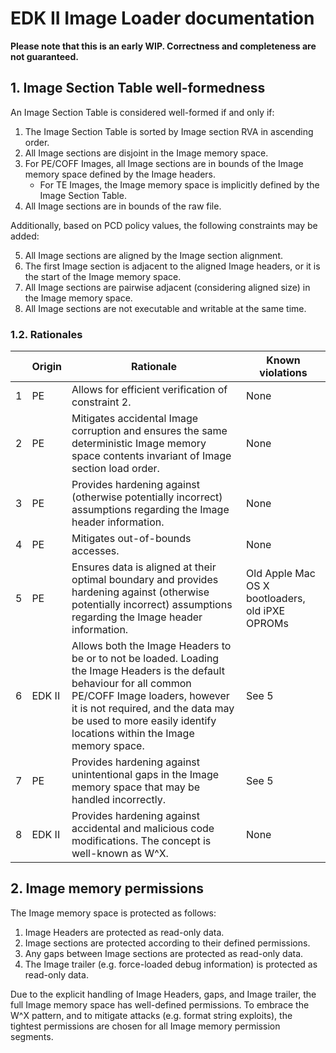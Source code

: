 # EDK II Image Loader documentation

**Please note that this is an early WIP. Correctness and completeness are not guaranteed.**

## 1. Image Section Table well-formedness
An Image Section Table is considered well-formed if and only if:
1. The Image Section Table is sorted by Image section RVA in ascending order.
2. All Image sections are disjoint in the Image memory space.
3. For PE/COFF Images, all Image sections are in bounds of the Image memory space defined by the Image headers.
   * For TE Images, the Image memory space is implicitly defined by the Image Section Table.
4. All Image sections are in bounds of the raw file.

Additionally, based on PCD policy values, the following constraints may be added:

5. All Image sections are aligned by the Image section alignment.
6. The first Image section is adjacent to the aligned Image headers, or it is the start of the Image memory space.
7. All Image sections are pairwise adjacent (considering aligned size) in the Image memory space.
8. All Image sections are not executable and writable at the same time.

### 1.2. Rationales

|| Origin | Rationale | Known violations |
|---|---|---|---|
|1 | PE | Allows for efficient verification of constraint 2. | None |
|2 | PE | Mitigates accidental Image corruption and ensures the same deterministic Image memory space contents invariant of Image section load order. | None |
|3 | PE | Provides hardening against (otherwise potentially incorrect) assumptions regarding the Image header information. | None |
|4 | PE | Mitigates out-of-bounds accesses. | None |
|5 | PE | Ensures data is aligned at their optimal boundary and provides hardening against (otherwise potentially incorrect) assumptions regarding the Image header information. | Old Apple Mac OS X bootloaders, old iPXE OPROMs |
|6 | EDK II | Allows both the Image Headers to be or to not be loaded. Loading the Image Headers is the default behaviour for all common PE/COFF Image loaders, however it is not required, and the data may be used to more easily identify locations within the Image memory space. | See 5 |
|7 | PE | Provides hardening against unintentional gaps in the Image memory space that may be handled incorrectly. | See 5 |
|8 | EDK II | Provides hardening against accidental and malicious code modifications. The concept is well-known as W^X. | None |

## 2. Image memory permissions
The Image memory space is protected as follows:
1. Image Headers are protected as read-only data.
2. Image sections are protected according to their defined permissions.
3. Any gaps between Image sections are protected as read-only data.
4. The Image trailer (e.g. force-loaded debug information) is protected as read-only data.

Due to the explicit handling of Image Headers, gaps, and Image trailer, the full Image memory space has well-defined permissions. To embrace the W^X pattern, and to mitigate attacks (e.g. format string exploits), the tightest permissions are chosen for all Image memory permission segments.